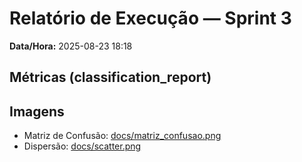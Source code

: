 # Relatório de Execução — Sprint 3

**Data/Hora:** 2025-08-23 18:18

## Métricas (classification_report)


## Imagens
- Matriz de Confusão: [docs/matriz_confusao.png](matriz_confusao.png)
- Dispersão: [docs/scatter.png](scatter.png)
